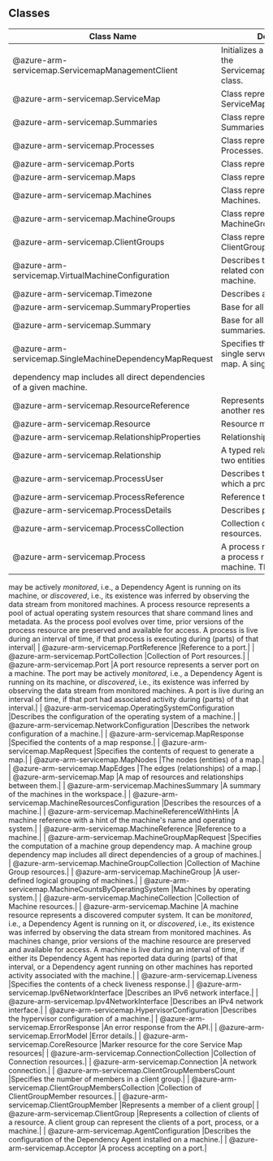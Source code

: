 ## Classes
| Class Name | Description |
|---|---|
| @azure-arm-servicemap.ServicemapManagementClient |Initializes a new instance of the ServicemapManagementClient class.|
| @azure-arm-servicemap.ServiceMap |Class representing a ServiceMap.|
| @azure-arm-servicemap.Summaries |Class representing a Summaries.|
| @azure-arm-servicemap.Processes |Class representing a Processes.|
| @azure-arm-servicemap.Ports |Class representing a Ports.|
| @azure-arm-servicemap.Maps |Class representing a Maps.|
| @azure-arm-servicemap.Machines |Class representing a Machines.|
| @azure-arm-servicemap.MachineGroups |Class representing a MachineGroups.|
| @azure-arm-servicemap.ClientGroups |Class representing a ClientGroups.|
| @azure-arm-servicemap.VirtualMachineConfiguration |Describes the virtualizaton-related configuration of a machine.|
| @azure-arm-servicemap.Timezone |Describes a timezone.|
| @azure-arm-servicemap.SummaryProperties |Base for all summaries.|
| @azure-arm-servicemap.Summary |Base for all resource summaries.|
| @azure-arm-servicemap.SingleMachineDependencyMapRequest |Specifies the computation of a single server dependency map. A single server
dependency map includes all direct dependencies of a given machine.|
| @azure-arm-servicemap.ResourceReference |Represents a reference to another resource.|
| @azure-arm-servicemap.Resource |Resource model definition.|
| @azure-arm-servicemap.RelationshipProperties |Relationship properties.|
| @azure-arm-servicemap.Relationship |A typed relationship between two entities.|
| @azure-arm-servicemap.ProcessUser |Describes the user under which a process is running.|
| @azure-arm-servicemap.ProcessReference |Reference to a process.|
| @azure-arm-servicemap.ProcessDetails |Describes process metadata.|
| @azure-arm-servicemap.ProcessCollection |Collection of Process resources.|
| @azure-arm-servicemap.Process |A process resource represents a process running on a machine. The process
may be actively *monitored*, i.e., a Dependency Agent is running on its
machine, or *discovered*, i.e., its existence was inferred by observing the
data stream from monitored machines. A process resource represents a pool of
actual operating system resources that share command lines and metadata. As
the process pool evolves over time, prior versions of the process resource
are preserved and available for access. A process is live during an interval
of time, if that process is executing during (parts) of that interval|
| @azure-arm-servicemap.PortReference |Reference to a port.|
| @azure-arm-servicemap.PortCollection |Collection of Port resources.|
| @azure-arm-servicemap.Port |A port resource represents a server port on a machine. The port may be
actively *monitored*, i.e., a Dependency Agent is running on its machine, or
*discovered*, i.e., its existence was inferred by observing the data stream
from monitored machines. A port is live during an interval of time, if that
port had associated activity during (parts) of that interval.|
| @azure-arm-servicemap.OperatingSystemConfiguration |Describes the configuration of the operating system of a machine.|
| @azure-arm-servicemap.NetworkConfiguration |Describes the network configuration of a machine.|
| @azure-arm-servicemap.MapResponse |Specified the contents of a map response.|
| @azure-arm-servicemap.MapRequest |Specifies the contents of request to generate a map.|
| @azure-arm-servicemap.MapNodes |The nodes (entities) of a map.|
| @azure-arm-servicemap.MapEdges |The edges (relationships) of a map.|
| @azure-arm-servicemap.Map |A map of resources and relationships between them.|
| @azure-arm-servicemap.MachinesSummary |A summary of the machines in the workspace.|
| @azure-arm-servicemap.MachineResourcesConfiguration |Describes the resources of a machine.|
| @azure-arm-servicemap.MachineReferenceWithHints |A machine reference with a hint of the machine's name and operating system.|
| @azure-arm-servicemap.MachineReference |Reference to a machine.|
| @azure-arm-servicemap.MachineGroupMapRequest |Specifies the computation of a machine group dependency map. A machine group
dependency map includes all direct dependencies of a group of machines.|
| @azure-arm-servicemap.MachineGroupCollection |Collection of Machine Group resources.|
| @azure-arm-servicemap.MachineGroup |A user-defined logical grouping of machines.|
| @azure-arm-servicemap.MachineCountsByOperatingSystem |Machines by operating system.|
| @azure-arm-servicemap.MachineCollection |Collection of Machine resources.|
| @azure-arm-servicemap.Machine |A machine resource represents a discovered computer system. It can be
*monitored*, i.e., a Dependency Agent is running on it, or *discovered*,
i.e., its existence was inferred by observing the data stream from monitored
machines. As machines change, prior versions of the machine resource are
preserved and available for access. A machine is live during an interval of
time, if either its Dependency Agent has reported data during (parts) of
that interval, or a Dependency agent running on other machines has reported
activity associated with the machine.|
| @azure-arm-servicemap.Liveness |Specifies the contents of a check liveness response.|
| @azure-arm-servicemap.Ipv6NetworkInterface |Describes an IPv6 network interface.|
| @azure-arm-servicemap.Ipv4NetworkInterface |Describes an IPv4 network interface.|
| @azure-arm-servicemap.HypervisorConfiguration |Describes the hypervisor configuration of a machine.|
| @azure-arm-servicemap.ErrorResponse |An error response from the API.|
| @azure-arm-servicemap.ErrorModel |Error details.|
| @azure-arm-servicemap.CoreResource |Marker resource for the core Service Map resources|
| @azure-arm-servicemap.ConnectionCollection |Collection of Connection resources.|
| @azure-arm-servicemap.Connection |A network connection.|
| @azure-arm-servicemap.ClientGroupMembersCount |Specifies the number of members in a client group.|
| @azure-arm-servicemap.ClientGroupMembersCollection |Collection of ClientGroupMember resources.|
| @azure-arm-servicemap.ClientGroupMember |Represents a member of a client group|
| @azure-arm-servicemap.ClientGroup |Represents a collection of clients of a resource. A client group can
represent the clients of a port, process, or a machine.|
| @azure-arm-servicemap.AgentConfiguration |Describes the configuration of the Dependency Agent installed on a machine.|
| @azure-arm-servicemap.Acceptor |A process accepting on a port.|
